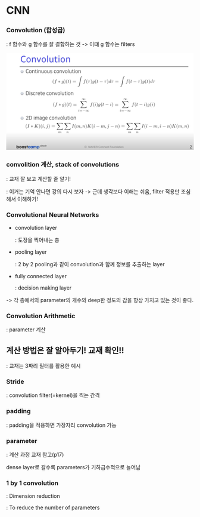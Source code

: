 # CNN



### Convolution (합성곱)

: f 함수와 g 함수를 잘 결합하는 것 -> 이떄 g 함수는 filters

![image-20220802170223580](7_CNN.assets/image-20220802170223580.png)



### convolition 계산, stack of convolutions

: 교재 잘 보고 계산할 줄 알기!

: 이거는 기억 안나면 강의 다시 보자 -> 근데 생각보다 이해는 쉬움, filter 적용만 조심해서 이해하기!



### Convolutional Neural Networks

- convolution layer

  : 도장을 찍어내는 층

- pooling layer

  : 2 by 2 pooling과 같이 convolution과 함꼐 정보를 추출하는 layer

- fully connected layer

  : decision making layer

-> 각 층에서의 parameter의 개수와 deep한 정도의 감을 항상 가지고 있는 것이 좋다. 



### Convolution Arithmetic

: parameter 계산



## 계산 방법은 잘 알아두기! 교재 확인!!

: 교재는 3짜리 필터를 활용한 예시



### Stride

: convolution filter(=kernel)을 찍는 간격



### padding

: padding을 적용하면 가장자리 convolution 가능



### parameter

: 계산 과정 교재 참고(p17)



dense layer로 갈수록 parameters가 기하급수적으로 늘어남



### 1 by 1 convolution

: Dimension reduction

: To reduce the number of parameters



